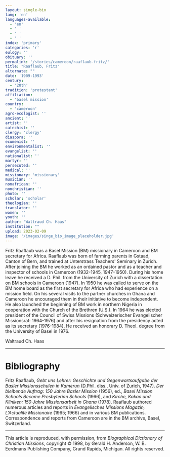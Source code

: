 ```yaml
---
layout: single-bio
lang: 'en'
languages-available:
  - 'en'
  - ' '
  - ' '
  - ' '
index: 'primary'
categories: 'r'
eulogy: ''
obituary: ''
permalink: '/stories/cameroon/raaflaub-fritz/'
title: "Raaflaub, Fritz"
alternate: ""
date: '1909-1993'
century:
  - '20th'
tradition: 'protestant'
affiliation:
  - 'basel mission'
country:
  - 'cameroon'
agro-ecologist: ''
ancient: ''
artist: ''
catechist: ''
clergy: 'clergy'
diaspora: ''
ecumenist: ''
environmentalist: ''
evangelist: ''
nationalist: ''
martyr: ''
persecuted: ''
medical: ''
missionary: 'missionary'
musician: ''
nonafrican: ''
nonchristian: ''
photo: ''
scholar: 'scholar'
theologian: ''
translator: ''
women: ''
youth: ''
author: "Waltraud Ch. Haas"
institution: ""
upload: 2023-02-09
image: '/images/singe_bio_image_placeholder.jpg'
---
```


Fritz Raaflaub was a Basel Mission (BM) missionary in Cameroon and BM secretary for Africa. Raaflaub was born of farming parents in Gstaad, Canton of Bern, and trained at Unterstrass Teachers' Seminary in Zurich. After joining the BM he worked as an ordained pastor and as a teacher and inspector of schools in Cameroon (1932-1945, 1947-1950). During his home leave he received a D. Phil. from the University of Zurich with a dissertation on BM schools in Cameroon (1947). In 1950 he was called to serve on the BM home board as the first secretary for Africa who had experience on a mission field. On his several visits to the partner churches in Ghana and Cameroon he encouraged them in their initiative to become independent. He also launched the beginning of BM work in northern Nigeria in cooperation with the Church of the Brethren (U.S.). In 1964 he was elected president of the Council of Swiss Missions (Schweizerischer Evangelischer Missionsrat: 1964-1976) and after his resignation from the presidency acted as its secretary (1976-1984). He received an honorary D. Theol. degree from the University of Basel in 1976.

Waltraud Ch. Haas

---

# Bibliography

Fritz Raaflaub, *Gebt uns Lehrer: Geschichte und Gegenwartsaufgabe der Basler Missionsschulen in Kamerun* (D.Phil. diss., Univ. of Zurich, 1947). *Der bleibende Auftrag: 150 Jahre Basler Mission* (1956), ed., *Basel Mission Schools Become Presbyterian Schools* (1966), and *Kirche, Kakao und Kliniken: 150 Jahre Missionsarbeit in Ghana* (1978). Raaflaub authored numerous articles and reports in *Evangelisches Missions Magazin, L'Actualité Missionaire* (1965; 1966) and in various BM publications. Correspondence and reports from Cameroon are in the BM archive, Basel, Switzerland.

---
This article is reproduced, with permission, from *Biographical Dictionary of Christian Missions*, copyright © 1998, by Gerald H. Anderson, W. B. Eerdmans Publishing Company, Grand Rapids, Michigan. All rights reserved.

